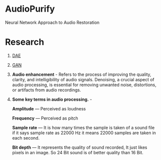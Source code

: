 # AudioPurify
Neural Network Approach to Audio Restoration

# Research 
 1. [DAE](https://www.e2enetworks.com/blog/denoising-autoencoders-dae-how-to-use-neural-networks-to-clean-up-your-data#:~:text=Denoising%20helps%20the%20autoencoder%20learn,possible%20hence%20supporting%20the%20recovery)
 2. [GAN](https://developer.ibm.com/articles/generative-adversarial-networks-explained/)

 3. **Audio enhancement** -  Refers to the process of improving the quality, clarity, and intelligibility of audio signals. Denoising, a crucial aspect of audio processing, is essential for removing unwanted noise, distortions, or artifacts from audio recordings.

 4. **Some key terms in audio processing.** -
    
    **Amplitude** — Perceived as loudness
    
    **Frequency** — Perceived as pitch
    
    **Sample rate** — It is how many times the sample is taken of a sound file if it says sample rate as 22000 Hz it means 22000 samples are taken in each second.
    
    **Bit depth** — It represents the quality of sound recorded, It just likes pixels in an image. So 24 Bit sound is of better quality than 16 Bit.





